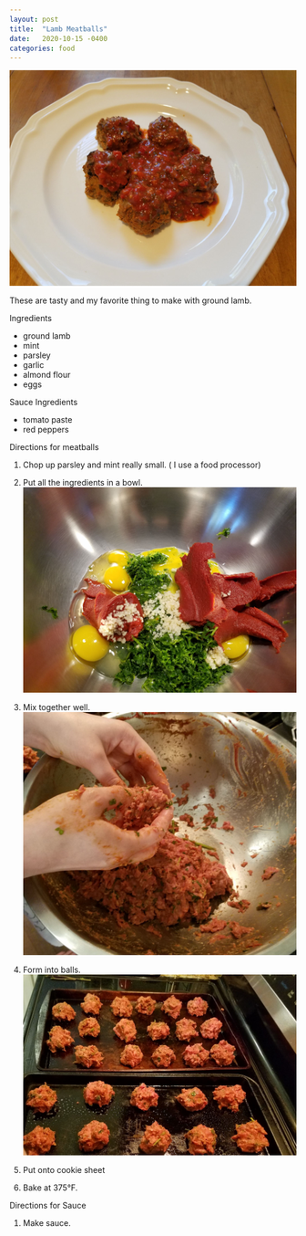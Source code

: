 ```yaml
---
layout: post
title:  "Lamb Meatballs"
date:   2020-10-15 -0400
categories: food
---
```

![](/assets/images/lamb_meatballs.jpg)

These are tasty and my favorite thing to make with ground lamb.

Ingredients

* ground lamb
* mint
* parsley
* garlic
* almond flour
* eggs



Sauce Ingredients

* tomato paste
* red peppers

Directions for meatballs

1. Chop up parsley and mint really small. ( I use a food processor)
2. Put all the ingredients in a bowl.
![](/assets/images/lamb_meatballs_ingredients.jpg)

3. Mix together well.
![](/assets/images/lamb_meatballs_bowl.jpg)

4. Form into balls.
![](/assets/images/lamb_meatballs_raw.jpg)

5. Put onto cookie sheet
6. Bake at 375°F.

Directions for Sauce
1. Make sauce.